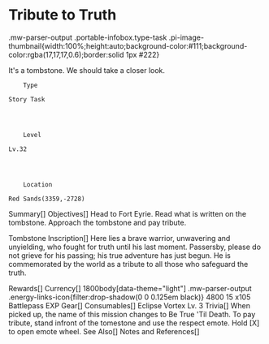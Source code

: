 # Tribute to Truth

.mw-parser-output .portable-infobox.type-task .pi-image-thumbnail{width:100%;height:auto;background-color:#111;background-color:rgba(17,17,17,0.6);border:solid 1px #222}

It's a tombstone. We should take a closer look.

	

	
		Type
	
	Story Task



	
		Level
	
	Lv.32



	
		Location
	
	Red Sands(3359,-2728)






Summary[]
Objectives[]
Head to Fort Eyrie.
Read what is written on the tombstone.
Approach the tombstone and pay tribute.

Tombstone Inscription[]
Here lies a brave warrior, unwavering and unyielding, who fought for truth until his last moment.
Passersby, please do not grieve for his passing; his true adventure has just begun.
He is commemorated by the world as a tribute to all those who safeguard the truth.

Rewards[]
Currency[]
 1800body[data-theme="light"] .mw-parser-output .energy-links-icon{filter:drop-shadow(0 0 0.125em black)}
4800
 15
x105 Battlepass EXP
Gear[]
Consumables[]
Eclipse Vortex Lv. 3
Trivia[]
When picked up, the name of this mission changes to Be True 'Til Death.
To pay tribute, stand infront of the tomestone and use the respect emote.
Hold [X] to open emote wheel.
See Also[]
Notes and References[]
